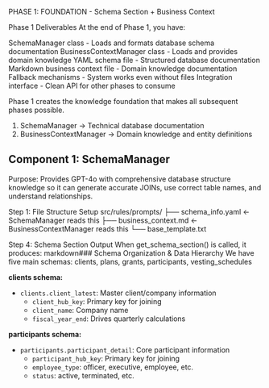 PHASE 1: FOUNDATION - Schema Section + Business Context

 Phase 1 Deliverables
At the end of Phase 1, you have:

SchemaManager class - Loads and formats database schema documentation
BusinessContextManager class - Loads and provides domain knowledge
YAML schema file - Structured database documentation
Markdown business context file - Domain knowledge documentation
Fallback mechanisms - System works even without files
Integration interface - Clean API for other phases to consume

Phase 1 creates the knowledge foundation that makes all subsequent phases possible.


1. SchemaManager → Technical database documentation
2. BusinessContextManager → Domain knowledge and entity definitions


## Component 1: SchemaManager

Purpose: Provides GPT-4o with comprehensive database structure knowledge so it can generate accurate JOINs, use correct table names, and understand relationships.


Step 1: File Structure Setup
src/rules/prompts/
├── schema_info.yaml    ← SchemaManager reads this
├── business_context.md ← BusinessContextManager reads this
└── base_template.txt



Step 4: Schema Section Output
When get_schema_section() is called, it produces:
markdown### Schema Organization & Data Hierarchy
We have five main schemas: clients, plans, grants, participants, vesting_schedules

**clients schema:**
- `clients.client_latest`: Master client/company information
  - `client_hub_key`: Primary key for joining
  - `client_name`: Company name
  - `fiscal_year_end`: Drives quarterly calculations

**participants schema:**  
- `participants.participant_detail`: Core participant information
  - `participant_hub_key`: Primary key for joining
  - `employee_type`: officer, executive, employee, etc.
  - `status`: active, terminated, etc.
